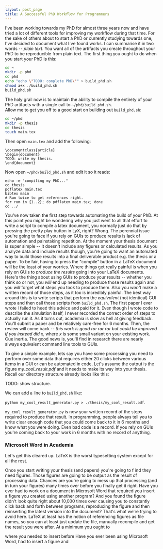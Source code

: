 ```yaml
---
layout: post_page
title: A Successful PhD Workflow for Programmers
---
```


I've been working towards my PhD for almost three years now and have
tried a lot of different tools for improving my workflow during that
time.  For the sake of others about to start a PhD or currently
studying towards one, I've decided to document what I've found works.
I can summarise it in two words -- *plain text*.  You want all of the
artifacts you create throughout your PhD to be reproducible from plain
text.  The first thing you ought to do when you start your PhD is
this:

```bash
cd ~
mkdir -p phd
cd phd
echo "echo \"TODO: complete PhD\"" > build_phd.sh
chmod a+x ./build_phd.sh
build_phd.sh
```

The holy grail now is to maintain the ability to compile the entirety
of your PhD artifacts with a single call to `~/phd/build_phd.sh`.  
Allow me to get you off to a good start on building out
`build_phd.sh`:

```bash
cd ~/phd
mkdir -p thesis
cd thesis
touch main.tex
```

Then open `main.tex` and add the following:

```
\documentclass{article}
\begin{document}
TODO: write my thesis.
\end{document}
``` 

Now open `~/phd/build_phd.sh` and edit it so it reads:

```
echo -e "compiling my PhD..."
cd thesis
pdflatex main.tex
bibtex main
# Run twice to get references right.
for run in {1..2}; do pdflatex main.tex; done
cd ../
```

You've now taken the first step towards automating the build of your
PhD.  At this point you might be wondering why you just went to all
that effort to write a script to compile a latex document, you
normally just do that by pressing the pretty play button in LyX,
right?  Wrong.  The perennial issue you're going to face if you rely
on GUIs to produce results is lack of automation and painstaking
repetition.  At the moment your thesis document is super simple -- it
doesn't include any figures or calculated results.  As you analyze
data and include results though, you're going to want an automated way
to build those results into a final deliverable product e.g. the
thesis or a paper.  To be fair, having to press the "compile" button
in a LaTeX document will be the least of your worries.  Where things
get really painful is when you rely on GUIs to *produce the results*
going into your LaTeX documents.  Here's the thing about using GUIs to
produce your results -- whether you think so or not, you *will* end up
needing to produce those results again and you *will* forget what
steps you took to produce them.  Also you *won't* make a written
record of those steps, as it too is incredibly painful.  The best way
around this is to write scripts that perform the *equivalent* (not
identical) GUI steps and then call those scripts from `build_phd.sh`.
The first paper I ever wrote I failed to heed this advice and paid for
it.  Even though I wrote code to describe the simulation itself, I never
recorded the correct order of steps to actually run it.  As it turns
out, academia is slow as hell at giving feedback.  You'll submit a
paper and be relatively care-free for 6 months.  Then, the review will
come back -- *this work is good rar rar rar but could be improved if
you instead did x*, where *x* is some small variant on your existing
work.  Cue inertia.  The good news is, you'll find in research there
are nearly always equivalent command line tools to GUIs.

To give a simple example, lets say you have some processing you need
to perform over some data that requires either 20 clicks between
various items in a GUI or can be automated in code.  Let's assume the
output is the figure *my_cool_result.pdf* and it needs to make its way
into your thesis.  Recall our directory structure already looks like
this:

TODO: show structure.

We can add a line to `build_phd.sh` like:

`python my_cool_result_generator.py > ./thesis/my_cool_result.pdf`.

`my_cool_result_generator.py` is now your written record of the steps
required to produce that result.  In programming, people always tell
you to write clear enough code that you could come back to it in 6
months and know what you were doing.  Even bad code is a record.  If
you rely on GUIs you're coming back to your work in 6 months with no
record of anything.

### Microsoft Word in Academia
Let's get this cleared up.  LaTeX is the worst typesetting system
except for all the rest.

  Once you start writing your thesis (and papers) you're
going to f
ind they need figures.  Those figures are going to be output
as the result of processing data.  Chances are you're going to mess up
that processing (and in turn your figures) many times over before you
finally get it right.  Have you ever had to work on a document in
Microsoft Word that required you insert a figure you created using
another program?  And you found the figure didn't look quite right
about 10,000 times over causing you to constantly click back and forth
between programs, reproducing the figure and then reinserting the
latest version into the document?  That's what we're trying to avoid
here.  LaTeX at least has the notion of referencing figures as file
names, so you can at least just update the file, manually recompile
and get the result you were after.  At a minimum you ought to  

 where you needed to insert before Have you ever been
using Microsoft Word, had to insert a figure and